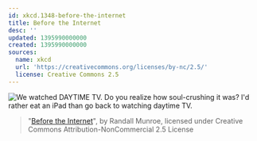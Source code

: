 ```yaml
---
id: xkcd.1348-before-the-internet
title: Before the Internet
desc: ''
updated: 1395990000000
created: 1395990000000
sources:
  name: xkcd
  url: 'https://creativecommons.org/licenses/by-nc/2.5/'
  license: Creative Commons 2.5
---
```

![We watched DAYTIME TV. Do you realize how soul-crushing it was? I'd rather eat an iPad than go back to watching daytime TV.](https://imgs.xkcd.com/comics/before_the_internet.png)
> "[Before the Internet](https://xkcd.com/1348/)", by Randall Munroe, licensed under Creative Commons Attribution-NonCommercial 2.5 License
